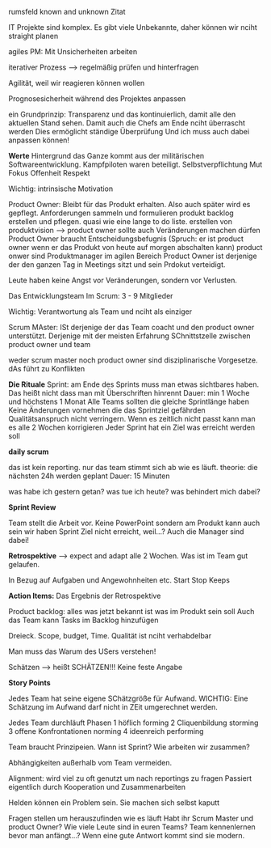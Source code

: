 rumsfeld known and unknown Zitat

IT Projekte sind komplex.  Es gibt viele Unbekannte, daher können wir nciht straight planen

agiles PM: Mit Unsicherheiten arbeiten

iterativer Prozess --> regelmäßig prüfen und hinterfragen

Agilität, weil wir reagieren können wollen

Prognosesicherheit während des Projektes anpassen

ein Grundprinzip: Transparenz und das kontinuierlich, damit alle den aktuellen Stand sehen. Damit auch die Chefs am Ende nciht überrascht werden
Dies ermöglicht ständige Überprüfung
Und ich muss auch dabei anpassen können!

**Werte** Hintergrund das Ganze kommt aus der militärischen Softwareentwicklung. Kampfpiloten waren beteiligt.
Selbstverpflichtung
Mut
Fokus
Offenheit
Respekt

Wichtig: intrinsische Motivation


Product Owner:
Bleibt für das Produkt erhalten. Also auch später wird es gepflegt.
Anforderungen sammeln und formulieren
produkt backlog erstellen und pflegen. quasi wie eine lange to do liste.
erstellen von produktvision --> product owner sollte auch Veränderungen machen dürfen
Product Owner braucht Entscheidungsbefugnis (Spruch: er ist product owner wenn er das Produkt von heute auf morgen abschalten kann)
product onwer sind Produktmanager im agilen Bereich
Product Owner ist derjenige der den ganzen Tag in Meetings sitzt und sein Prdokut verteidigt.


Leute haben keine Angst vor Veränderungen, sondern vor Verlusten.



Das Entwicklungsteam
Im Scrum: 3 - 9 Mitglieder

Wichtig: Verantwortung als Team und nciht als einziger


Scrum MAster: ISt derjenige der das Team coacht und den product owner unterstützt. Derjenige mit der meisten Erfahrung
SChnittstzelle zwischen product owner und team

weder scrum master noch product owner sind disziplinarische Vorgesetze. dAs führt zu Konflikten



**Die Rituale**
Sprint: am Ende des Sprints muss man etwas sichtbares haben. Das heißt nicht dass man mit Überschriften hinrennt
Dauer: min 1 Woche und höchstens 1 Monat
Alle Teams sollten die gleiche Sprintlänge haben
Keine Änderungen vornehmen die das Sprintziel gefährden
Qualitätsanspruch nicht verringern. Wenn es zeitlich nicht passt kann man es alle 2 Wochen korrigieren
Jeder Sprint hat ein Ziel was erreicht werden soll




**daily scrum**

das ist kein reporting.
nur das team stimmt sich ab wie es läuft.
theorie: die nächsten 24h werden geplant
Dauer: 15 Minuten

was habe ich gestern getan?
was tue ich heute?
was behindert mich dabei?


**Sprint Review**

Team stellt die Arbeit vor. Keine PowerPoint sondern am Produkt
kann auch sein wir haben Sprint Ziel nicht erreicht, weil...?
Auch die Manager sind dabei!

**Retrospektive** --> expect and adapt
alle 2 Wochen. Was ist im Team gut gelaufen.

In Bezug auf Aufgaben und Angewohnheiten etc.
Start
Stop
Keeps

**Action Items:**
Das Ergebnis der Retrospektive

Product backlog: alles was jetzt bekannt ist was im Produkt sein soll
Auch das Team kann Tasks im Backlog hinzufügen


Dreieck. Scope, budget, Time. Qualität ist nciht verhabdelbar

Man muss das Warum des USers verstehen!

Schätzen --> heißt SCHÄTZEN!!! Keine feste Angabe


**Story Points**

Jedes Team hat seine eigene SChätzgröße für Aufwand. WICHTIG: Eine Schätzung im Aufwand darf nicht in ZEit umgerechnet werden.


Jedes Team durchläuft Phasen
1 höflich forming
2  Cliquenbildung storming
3 offene Konfrontationen norming
4 ideenreich performing

Team braucht Prinzipeien. Wann ist Sprint? Wie arbeiten wir zusammen?


Abhängigkeiten außerhalb vom Team vermeiden.



Alignment: wird viel zu oft genutzt um nach reportings zu fragen
Passiert eigentlich durch Kooperation und Zusammenarbeiten

Helden können ein Problem sein. Sie machen sich selbst kaputt


Fragen stellen um herauszufinden wie es läuft
Habt ihr Scrum Master und product Owner?
Wie viele Leute sind in euren Teams?
Team kennenlernen bevor man anfängt...? Wenn eine gute Antwort kommt sind sie modern.


